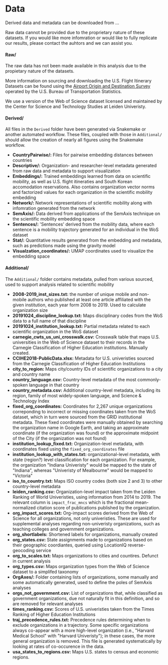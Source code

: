 # Data

Derived data and metadata can be downloaded from ...

Raw data cannot be provided due to the proprietary nature of these datasets. If you would like more infomration or would like to fully replicate our results, please contact the auhtors and we can assist you.


#### Raw/

The raw data has not been made available in this analysis due to the propietary nature of the datasets. 

More information on sourcing and downloading the U.S. Flight Itinerary Datasets can be found using the [Airport Origin and Destination Survey](https://www.transtats.bts.gov/DatabaseInfo.asp?DB_ID=125) operated by the U.S. Bureau of Transportation Statistics. 

We use a version of the Web of Science dataset licensed and maintained by the Center for Science and Technology Studies at Leiden Univeristy. 


#### Derived/

All files in the `Derived` folder have been generated via Snakemake or another automated workflow. These files, coupled with those in `Additional/` should allow the creation of nearly all figures using the Snakemake workflow. 

- **CountryPairwise/:** Files for pairwise embedding distances between countries
- **Descriptive/:** Organization- and researcher-level metadata generated from raw data and metadata to support visualization
- **Embeddings/:** Trained embeddings learned from data on scientific mobility, as well as U.S. flight itineraties and South Korean accomodation reservations. Also contains organization vector norms and factorized values for each organization in the scientific mobility embedding
- **Network/:** Network representations of scientific mobility along with infomration generated from the network
- **SemAxis/:** Data derived from applications of the SemAxis technique on the scientific mobility embedding space
- **Sentences/:** 'Sentences' derived from the mobility data, where each sentence is a mobility trajectory generated for an individual in the WoS dataset
- **Stat/:** Quantitative results generated from the embedding and metadata, such as predictions made using the gravity model
- **Visualzation_coordinates/:** UMAP coordinates used to visualize the embedding space



#### Additional/

The `Additional/` folder contains metadata, pulled from various sourced, used to support analysis related to scientific mobility

- **2008-2019_inst_sizes.txt:** the number of unique mobile and non-mobile authors who published at least one article affiliated with the given institution, each year form 2008 to 2019. Used to calculate organization size
- **20191024_discipline_lookup.txt:** Maps disciplinary codes from the WoS data to a full name of that discipline
- **20191024_institution_lookup.txt:** Partial metadata related to each scientific organization in the WoS dataset
- **carnegie_cwts_us_uni_crosswalk.csv:** Crosswalk table that maps U.S. universities in the Web of Science dataset to their records in the Carnegie Classification of Higher Education institutions. Manually created.
- **CCIHE2018-PublicData.xlsx:** Metadata for U.S. univeristies sourced from the Carnegie Classification of Higher Education Institutions
- **city_to_region:** Maps city/country IDs of scientific organizations to a city and country name
- **country_language.csv:** Country-level metadata of the most commonly-spoken language in that country
- **country_metadata.csv:** Additional country-level metadata, including its region, family of most widely-spoken language, and Science & Technology Index
- **fixed_org_coordinates:** Coordinates for 2,267 unique organizations correponding to incorrect or missing coordinates taken from the WoS dataset, which in turn were sourced from the GRID institutional metadata. These fixed coordinates were manually obtained by searching the organization name in Google Earth, and taking an approximate coordinate (if the organization was found) or the approximate midpoint of the City (if the organization was not found)
- **institution_lookup_fixed.txt:** Organization-level metadata, with coordinates fixed using the `fixed_org_coordinates` file
- **institution_lookup_with_states.txt:** organizational-level metadata, with state (region?) level classification for each organization. For example, the organization "Indiana Univeristy" would be mapped to the state of "Indiana", whereas "Univeristy of Mealbourne" would be mapped to "Victoria"
- **iso_to_country.txt:** Maps ISO country codes (both size 2 and 3) to other country-level metadata
- **leiden_ranking.csv:** Organization-level impact taken from the Leiden Ranking of World Univeristies, using information from 2014 to 2019. The relevant column is `impact_frac_mncs` which is the fractional mean-normalized citation score of publications published by the organization. 
- **org_impact_scores.txt:** Org-impact scores derived from the Web of Science for all organizations, not only univeristies. These are used for supplemental analyses regarding non-univeristy organizations, such as teaching colleges and government organizations.
- **org_shortlabels:** Shortened labels for organizations, manually created
- **org_states.csv:** State assignments made to organizations based on their geographic coordiantes, queried using LocationIQ reverse-geocoding service
- **org_to_scales.txt:** Maps organizations to cities and countires. Defunct in current analysis
- **org_types.csv:** Maps organization types from the Web of Science dataset to a simplifed taxonomy
- **OrgAxes/:** Folder containing lists of organizations, some manually and some automatically generated, used to define the poles of SemAxis analyses
- **orgs_not_government.csv:** List of organizations that, while classified as government organizations, due not naturally fit in this definition, and so are removed for relevant analyses
- **times_ranking.csv:** Scores of U.S. univeristies taken from the Times Ranking of Higher Education Institutions
- **traj_precedence_rules.txt:** Precedence rules determining when to exclude organizations in a trajectory. Some specific organizations always co-appear with a more high-level organization (i.e., "Harvard Medical School" with "Harvard Univeristy"); in these cases, the more general organization is removed. This file is generated systematically by looking at rates of co-occurence in the data. 
- **usa_states_to_regions.csv:** Maps U.S. states to census and economic regions. 
